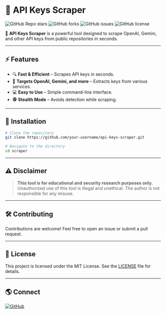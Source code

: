 # 🔑 API Keys Scraper

![GitHub Repo stars](https://img.shields.io/github/stars/your-repo?style=for-the-badge)
![GitHub forks](https://img.shields.io/github/forks/your-repo?style=for-the-badge)
![GitHub issues](https://img.shields.io/github/issues/your-repo?style=for-the-badge)
![GitHub license](https://img.shields.io/github/license/your-repo?style=for-the-badge)

🚀 **API Keys Scraper** is a powerful tool designed to scrape OpenAI, Gemini, and other API keys from public repositories in seconds.

---

## ⚡ Features
- 🔍 **Fast & Efficient** – Scrapes API keys in seconds.
- 🎯 **Targets OpenAI, Gemini, and more** – Extracts keys from various services.
- 💻 **Easy to Use** – Simple command-line interface.
- 🕵️ **Stealth Mode** – Avoids detection while scraping.

---

## 📌 Installation
```bash
# Clone the repository
git clone https://github.com/your-username/api-keys-scraper.git

# Navigate to the directory
cd scraper


```

---




## ⚠️ Disclaimer
> **This tool is for educational and security research purposes only.** Unauthorized use of this tool is illegal and unethical. The author is not responsible for any misuse.

---

## 🛠️ Contributing
Contributions are welcome! Feel free to open an issue or submit a pull request.

---

## 📜 License
This project is licensed under the MIT License. See the [LICENSE](LICENSE) file for details.

---

## 🌎 Connect
[![GitHub](https://img.shields.io/badge/GitHub-000?style=for-the-badge&logo=github)](https://github.com/sahilpawar01)
